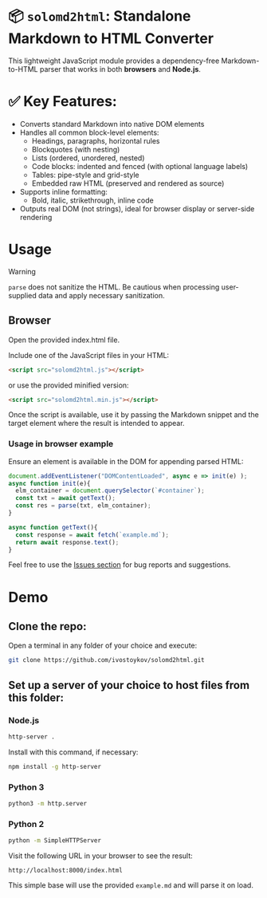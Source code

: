 # 📦 `solomd2html`: Standalone Markdown to HTML Converter

This lightweight JavaScript module provides a dependency-free Markdown-to-HTML parser that works in both **browsers** and **Node.js**.

# ✅ Key Features:
- Converts standard Markdown into native DOM elements
- Handles all common block-level elements:
  - Headings, paragraphs, horizontal rules
  - Blockquotes (with nesting)
  - Lists (ordered, unordered, nested)
  - Code blocks: indented and fenced (with optional language labels)
  - Tables: pipe-style and grid-style
  - Embedded raw HTML (preserved and rendered as source)
- Supports inline formatting:
  - Bold, italic, strikethrough, inline code
- Outputs real DOM (not strings), ideal for browser display or server-side rendering

# Usage

> [!WARNING]
> `parse` does not sanitize the HTML. Be cautious when processing user-supplied data and apply necessary sanitization.

## Browser

Open the provided index.html file.

Include one of the JavaScript files in your HTML:

```html
<script src="solomd2html.js"></script>
```

or use the provided minified version:

```html
<script src="solomd2html.min.js"></script>
```

Once the script is available, use it by passing the Markdown snippet and the target element where the result is intended to appear.

### Usage in browser example

Ensure an element is available in the DOM for appending parsed HTML:

```javascript
document.addEventListener("DOMContentLoaded", async e => init(e) );
async function init(e){
  elm_container = document.querySelector(`#container`);
  const txt = await getText();
  const res = parse(txt, elm_container);
}

async function getText(){
  const response = await fetch(`example.md`);
  return await response.text();
}
```

Feel free to use the [Issues section](https://github.com/ivostoykov/solomd2html/issues) for bug reports and suggestions.


# Demo

## Clone the repo:

Open a terminal in any folder of your choice and execute:

```bash
git clone https://github.com/ivostoykov/solomd2html.git
```

## Set up a server of your choice to host files from this folder:

### Node.js

```bash
http-server .
```

Install with this command, if necessary:

```bash
npm install -g http-server
```

### Python 3

```bash
python3 -m http.server
```

### Python 2

```bash
python -m SimpleHTTPServer
```

Visit the following URL in your browser to see the result:

```
http://localhost:8000/index.html
```

This simple base will use the provided `example.md` and will parse it on load.
